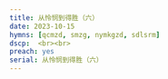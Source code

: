```yaml
---
title: 从怜悯到得胜（六）
date: 2023-10-15
hymns: [qcmzd, smzg, nymkgzd, sdlsrm]
dscp:  <br><br>
preach: yes
serial: 从怜悯到得胜（六）
---
```


